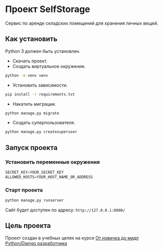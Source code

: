 # Проект SelfStorage

Сервис по аренде складских помещений для хранения личных вещей.

## Как установить

Python 3 должен быть установлен.  

- Скачать проект.
- Создать виртуальное окружение.

```bash
python -m venv venv
```

- Установить зависимости.

```bash
pip install -r requirements.txt
```

- Накатить миграции.

```bash
python manage.py migrate
```

- Создать суперпользователя.

```bash
python manage.py createsuperuser
```

## Запуск проекта

### Установить переменные окружения

```python
SECRET_KEY=YOUR_SECRET_KEY
ALLOWED_HOSTS=YOUR_HOST_NAME_OR_ADDRESS
```

### Старт проекта

```bash
python manage.py runserver
```

Сайт будет доступен по адресу: `http://127.0.0.1:8000/`

## Цель проекта

Проект создан в учебных целях на курсе [От новичка до мидл Python/Django разработчика](https://dvmn.org/)
